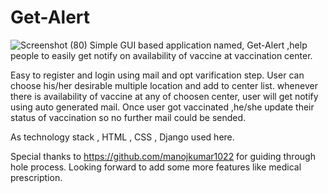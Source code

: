 # Get-Alert
![Screenshot (80)](https://user-images.githubusercontent.com/62077502/193320373-fb05c033-d93d-4d92-9b2d-90af3be50f1b.png)
Simple GUI based application named, Get-Alert ,help people to easily get notify on availability of vaccine at vaccination center.

Easy to register and login using mail and opt varification step.
User can choose his/her desirable multiple location and add to center list.
whenever there is availability of vaccine at any of choosen center, user will get notify using auto generated mail.
Once user got vaccinated ,he/she update their status of vaccination so no further mail could be sended.

As technology stack , HTML , CSS , Django used here.

Special thanks to https://github.com/manojkumar1022 for guiding through hole process.
Looking forward to add some more features like medical prescription.

